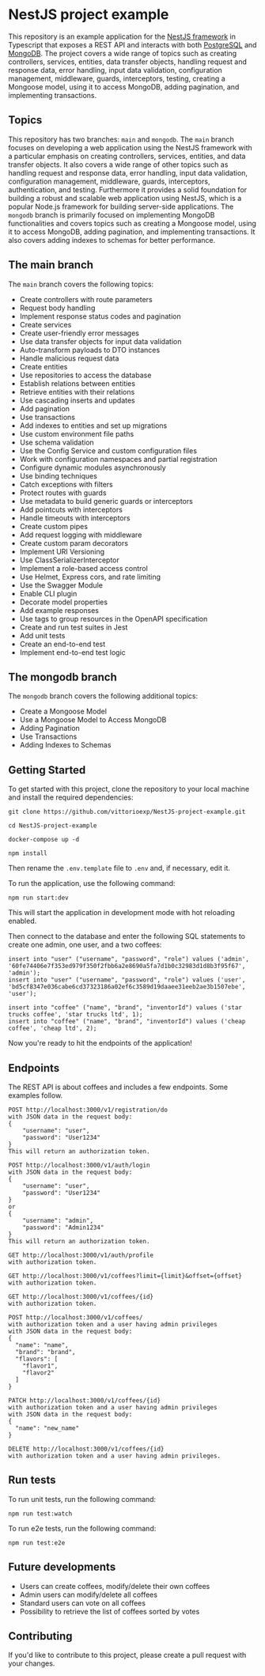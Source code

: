 NestJS project example
=====

This repository is an example application for the [NestJS framework](https://nestjs.com/) in Typescript that exposes a REST API and interacts with both [PostgreSQL](https://www.postgresql.org/) and [MongoDB](https://www.mongodb.com/). The project covers a wide range of topics such as creating controllers, services, entities, data transfer objects, handling request and response data, error handling, input data validation, configuration management, middleware, guards, interceptors, testing, creating a Mongoose model, using it to access MongoDB, adding pagination, and implementing transactions.


Topics
---

This repository has two branches: `main` and `mongodb`. 
The `main` branch focuses on developing a web application using the NestJS framework with a particular emphasis on creating controllers, services, entities, and data transfer objects. It also covers a wide range of other topics such as handling request and response data, error handling, input data validation, configuration management, middleware, guards, interceptors, authentication, and testing. Furthermore it provides a solid foundation for building a robust and scalable web application using NestJS, which is a popular Node.js framework for building server-side applications.
The `mongodb` branch is primarily focused on implementing MongoDB functionalities and covers topics such as creating a Mongoose model, using it to access MongoDB, adding pagination, and implementing transactions. It also covers adding indexes to schemas for better performance.

The main branch
--

The `main` branch covers the following topics:

- Create controllers with route parameters
- Request body handling
- Implement response status codes and pagination
- Create services
- Create user-friendly error messages
- Use data transfer objects for input data validation
- Auto-transform payloads to DTO instances
- Handle malicious request data
- Create entities
- Use repositories to access the database
- Establish relations between entities
- Retrieve entities with their relations
- Use cascading inserts and updates
- Add pagination
- Use transactions
- Add indexes to entities and set up migrations
- Use custom environment file paths
- Use schema validation
- Use the Config Service and custom configuration files
- Work with configuration namespaces and partial registration
- Configure dynamic modules asynchronously
- Use binding techniques
- Catch exceptions with filters
- Protect routes with guards
- Use metadata to build generic guards or interceptors
- Add pointcuts with interceptors
- Handle timeouts with interceptors
- Create custom pipes
- Add request logging with middleware
- Create custom param decorators
- Implement URI Versioning
- Use ClassSerializerInterceptor
- Implement a role-based access control
- Use Helmet, Express cors, and rate limiting
- Use the Swagger Module
- Enable CLI plugin
- Decorate model properties
- Add example responses
- Use tags to group resources in the OpenAPI specification
- Create and run test suites in Jest
- Add unit tests
- Create an end-to-end test
- Implement end-to-end test logic


The mongodb branch
--


The `mongodb` branch covers the following additional topics:

- Create a Mongoose Model
- Use a Mongoose Model to Access MongoDB
- Adding Pagination
- Use Transactions
- Adding Indexes to Schemas



Getting Started
---

To get started with this project, clone the repository to your local machine and install the required dependencies:
```
git clone https://github.com/vittorioexp/NestJS-project-example.git

cd NestJS-project-example

docker-compose up -d

npm install
```

Then rename the `.env.template` file to `.env` and, if necessary, edit it.

To run the application, use the following command:
```
npm run start:dev
```
This will start the application in development mode with hot reloading enabled.

Then connect to the database and enter the following SQL statements to create one admin, one user, and a two coffees:
```
insert into "user" ("username", "password", "role") values ('admin', '60fe74406e7f353ed979f350f2fbb6a2e8690a5fa7d1b0c32983d1d8b3f95f67', 'admin');
insert into "user" ("username", "password", "role") values ('user', 'bd5cf8347e036cabe6cd37323186a02ef6c3589d19daaee31eeb2ae3b1507ebe', 'user');

insert into "coffee" ("name", "brand", "inventorId") values ('star trucks coffee', 'star trucks ltd', 1);
insert into "coffee" ("name", "brand", "inventorId") values ('cheap coffee', 'cheap ltd', 2);
```
Now you're ready to hit the endpoints of the application!



Endpoints
---

The REST API is about coffees and includes a few endpoints. Some examples follow.
```
POST http://localhost:3000/v1/registration/do
with JSON data in the request body:
{
    "username": "user",
    "password": "User1234"
}
This will return an authorization token.
```
```
POST http://localhost:3000/v1/auth/login
with JSON data in the request body:
{
    "username": "user",
    "password": "User1234"
}
or
{
    "username": "admin",
    "password": "Admin1234"
}
This will return an authorization token.
```
```
GET http://localhost:3000/v1/auth/profile
with authorization token.
```
```
GET http://localhost:3000/v1/coffees?limit={limit}&offset={offset}
with authorization token.
```
```
GET http://localhost:3000/v1/coffees/{id}
with authorization token.
```
```
POST http://localhost:3000/v1/coffees/ 
with authorization token and a user having admin privileges
with JSON data in the request body:
{
  "name": "name",
  "brand": "brand",
  "flavors": [
    "flavor1",
    "flavor2"
  ]
}
```
```
PATCH http://localhost:3000/v1/coffees/{id} 
with authorization token and a user having admin privileges
with JSON data in the request body:
{
  "name": "new_name"
}
```
```
DELETE http://localhost:3000/v1/coffees/{id}
with authorization token and a user having admin privileges.
```




Run tests
---

To run unit tests, run the following command:
```
npm run test:watch
```
To run e2e tests, run the following command:
```
npm run test:e2e
```


Future developments
---
- Users can create coffees, modify/delete their own coffees
- Admin users can modify/delete all coffees
- Standard users can vote on all coffees
- Possibility to retrieve the list of coffees sorted by votes


Contributing
---

If you'd like to contribute to this project, please create a pull request with your changes.
